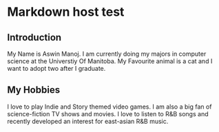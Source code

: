 # Markdown host test

## Introduction
My Name is Aswin Manoj.
I am currently doing my majors in computer science at the Universtiy Of Manitoba. 
My Favourite animal is a cat and I want to adopt two after I graduate.

## My Hobbies
I love to play Indie and Story themed video games.
I am also a big fan of science-fiction TV shows and movies.
I love to listen to R&B songs and recently developed an interest for east-asian R&B music.



